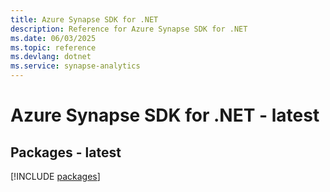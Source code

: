 ```yaml
---
title: Azure Synapse SDK for .NET
description: Reference for Azure Synapse SDK for .NET
ms.date: 06/03/2025
ms.topic: reference
ms.devlang: dotnet
ms.service: synapse-analytics
---
```

# Azure Synapse SDK for .NET - latest
## Packages - latest
[!INCLUDE [packages](synapse-index.md)]